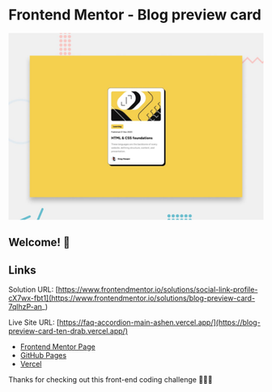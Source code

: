 # Frontend Mentor - Blog preview card

![Design preview for the Blog preview card coding challenge](./design/desktop-preview.jpg)

## Welcome! 👋

## Links
Solution URL: [https://www.frontendmentor.io/solutions/social-link-profile-cX7wx-fbt1](https://www.frontendmentor.io/solutions/blog-preview-card-7qlhzP-an_)

Live Site URL: [https://faq-accordion-main-ashen.vercel.app/](https://blog-preview-card-ten-drab.vercel.app/)

- [Frontend Mentor Page](https://www.frontendmentor.io/profile/rocioizq)
- [GitHub Pages](https://github.com/rocioizq)
- [Vercel](https://vercel.com/rocioizqs-projects)


Thanks for checking out this front-end coding challenge 🚀🚀🚀
 
